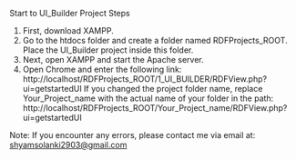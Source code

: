 Start to UI_Builder Project Steps

1. First, download XAMPP.
2. Go to the htdocs folder and create a folder named RDFProjects_ROOT. Place the UI_Builder project inside this folder.
3. Next, open XAMPP and start the Apache server.
4. Open Chrome and enter the following link: http://localhost/RDFProjects_ROOT/1_UI_BUILDER/RDFView.php?ui=getstartedUI If you changed the project folder name, replace Your_Project_name with the actual name of your folder in the path: http://localhost/RDFProjects_ROOT/Your_Project_name/RDFView.php?ui=getstartedUI



Note: If you encounter any errors, please contact me via email at:
shyamsolanki2903@gmail.com
